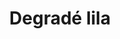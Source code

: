 ---
title: Degradé lila
date: 
draft: false

# descripcion
description : Aros espectaculares! En plata 925 y cristal Swarovski. Simplemente bellísimos.

materials: Plata 925

color: 

dimensions: Largo 4.5cm

code: 01-10-0996

type: "Aros"

categories: []

price: $8.140,00

price_eftvo: $6.920,00

# Images
# first image will be shown in the product page
images:
  # - image: "images/path_to_image"
  # La ubicacion de las imagenes es imagenes/Aros/Aros.Cristal Swarovski/01-10-0996-degrade-lila
  - image: "./images/aros/cristal_swarovski/01-10-0996-degrade-lila_a.jpg"
  - image: "./images/aros/cristal_swarovski/01-10-0996-degrade-lila_b.jpg"
---